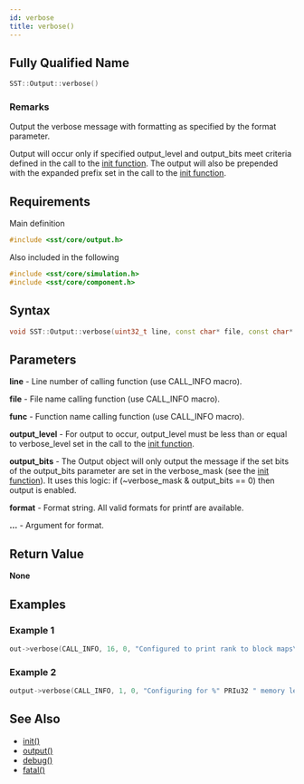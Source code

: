 ```yaml
---
id: verbose
title: verbose()
---
```

## Fully Qualified Name
```cpp
SST::Output::verbose()
```

### Remarks
Output the verbose message with formatting as specified by the format parameter.

Output will occur only if specified output_level and output_bits meet criteria defined in the call to the [init function](cpp/output/init.md). The output will also be prepended with the expanded prefix set in the call to the [init function](cpp/output/init.md).

## Requirements

Main definition
```cpp
#include <sst/core/output.h>
```

Also included in the following
```cpp
#include <sst/core/simulation.h>
#include <sst/core/component.h>
```

## Syntax

```cpp
void SST::Output::verbose(uint32_t line, const char* file, const char* func, uint32_t output_level, uint32_t output_bits, const char* format, ... )
```

## Parameters

**line** - Line number of calling function (use CALL_INFO macro).

**file** - File name calling function (use CALL_INFO macro).

**func** - Function name calling function (use CALL_INFO macro).

**output_level** - For output to occur, output_level must be less than or equal to verbose_level set in the call to the [init function](cpp/output/init.md).

**output_bits** - The Output object will only output the message if the set bits of the output_bits parameter are set in the verbose_mask (see the [init function](cpp/output/init.md)). It uses this logic: if (~verbose_mask & output_bits == 0) then output is enabled.

**format** - Format string. All valid formats for printf are available.

**...** - Argument for format.

## Return Value

**None**

## Examples

### Example 1
```cpp
out->verbose(CALL_INFO, 16, 0, "Configured to print rank to block maps\n");
```

### Example 2
```cpp
output->verbose(CALL_INFO, 1, 0, "Configuring for %" PRIu32 " memory levels; default level is %" PRIu32 ".\n", memoryLevels, defaultLevel);
```

## See Also

- [init()](cpp/output/init.md)
- [output()](cpp/output/output.md)
- [debug()](cpp/output/debug.md)
- [fatal()](cpp/output/fatal.md)